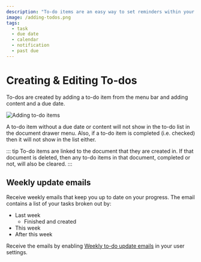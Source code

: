 ```yaml
---
description: "To-do items are an easy way to set reminders within your notes. To-dos are created by adding a to-do item from the menu bar and adding content and a due date."
image: /adding-todos.png
tags:
  - task
  - due date
  - calendar
  - notification
  - past due
---
```


# Creating & Editing To-dos

To-dos are created by adding a to-do item from the menu bar and adding content and a due date.

![Adding to-do items](/adding-todos.png)

A to-do item without a due date or content will not show in the to-do list in the document drawer menu. Also, if a to-do item is completed (i.e. checked) then it will not show in the list either.

::: tip
To-do items are linked to the document that they are created in. If that document is deleted, then any to-do items in that document, completed or not, will also be cleared.
:::

## Weekly update emails

Receive weekly emails that keep you up to date on your progress. The email contains a list of your tasks broken out by:

- Last week
  - Finished and created
- This week
- After this week

Receive the emails by enabling [Weekly to-do update emails](/user-settings/settings.html#weekly-to-do-update-emails) in your user settings.
